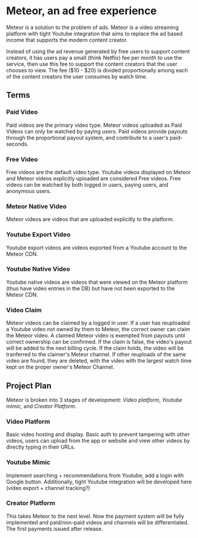 # Meteor, an ad free experience

Meteor is a solution to the problem of ads.  Meteor is a video streaming platform with tight Youtube integration that aims to replace the ad based income that supports the modern content creator.  

Instead of using the ad revenue generated by free users to support content creators, it has users pay a small (think Netflix) fee per month to use the service, then use this fee to support the content creators that the user chooses to view.  The fee ($10 - $20) is divided proportionally among each of the content creators the user consumes by watch time.

## Terms

### Paid Video

Paid videos are the primary video type.  Meteor videos uploaded as Paid Videos can only be watched by paying users.  Paid videos provide payouts through the proportional payout system, and contribute to a user's paid-seconds.

### Free Video

Free videos are the default video type.  Youtube videos displayed on Meteor and Meteor videos explicitly uploaded are considered Free videos.  Free videos can be watched by both logged in users, paying users, and anonymous users. 

### Meteor Native Video

Meteor videos are videos that are uploaded explicitly to the platform.

### Youtube Export Video

Youtube export videos are videos exported from a Youtube account to the Meteor CDN.

### Youtube Native Video

Youtube native videos are videos that were viewed on the Meteor platform (thus have video entries in the DB) but have not been exported to the Meteor CDN.

### Video Claim

Meteor videos can be claimed by a logged in user.  If a user has reuploaded a Youtube video not owned by them to Meteor, the correct owner can claim the Meteor video.  A claimed Meteor video is exempted from payouts until correct ownership can be confirmed.  If the claim is false, the video's payout will be added to the next billing cycle.  If the claim holds, the video will be tranferred to the claimer's Meteor channel.  If other reuploads of the same video are found, they are deleted, with the video with the largest watch time kept on the proper owner's Meteor Channel.

## Project Plan

Meteor is broken into 3 stages of development: *Video platform*, *Youtube mimic*, and *Creator Platform*.

### Video Platform

Basic video hosting and display.  Basic auth to prevent tampering with other videos, users can upload from the app or website and view other videos by directly typing in their URLs.

### Youtube Mimic

Implement searching + recommendations from Youtube, add a login with Google button.  Additionally, tight Youtube integration will be developed here (video export + channel tracking?)

### Creator Platform

This takes Meteor to the next level.  Now the payment system will be fully implemented and paid/non-paid videos and channels will be differentiated.  The first payments issued after release.